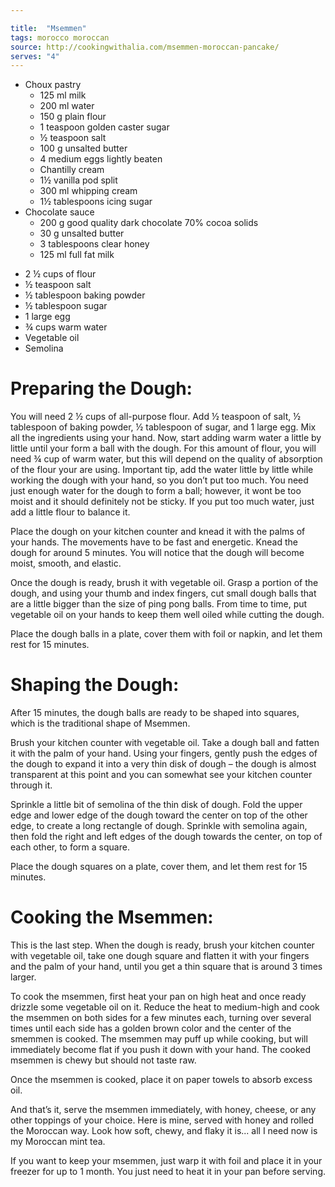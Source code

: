```yaml
---

title:  "Msemmen"
tags: morocco moroccan
source: http://cookingwithalia.com/msemmen-moroccan-pancake/
serves: "4"
---
```

* Choux pastry
  * 125 ml milk
  * 200 ml water
  * 150 g plain flour
  * 1 teaspoon golden caster sugar
  * ½ teaspoon salt
  * 100 g unsalted butter
  * 4 medium eggs lightly beaten
  * Chantilly cream
  * 1½ vanilla pod split
  * 300 ml whipping cream
  * 1½ tablespoons icing sugar
* Chocolate sauce
  * 200 g good quality dark chocolate 70% cocoa solids
  * 30 g unsalted butter
  * 3 tablespoons clear honey
  * 125 ml full fat milk

- 2 ½ cups of flour
- ½ teaspoon salt
- ½ tablespoon baking powder
- ½ tablespoon sugar
- 1 large egg
- ¾ cups warm water
- Vegetable oil
- Semolina

# Preparing the Dough:

You will need 2 ½ cups of all-purpose flour. Add ½ teaspoon of salt, ½ tablespoon of baking powder, ½ tablespoon of sugar, and 1 large egg. Mix all the ingredients using your hand. Now, start adding warm water a little by little until your form a ball with the dough. For this amount of flour, you will need ¾ cup of warm water, but this will depend on the quality of absorption of the flour your are using. Important tip, add the water little by little while working the dough with your hand, so you don’t put too much. You need just enough water for the dough to form a ball; however, it wont be too moist and it should definitely not be sticky. If you put too much water, just add a little flour to balance it.

Place the dough on your kitchen counter and knead it with the palms of your hands. The movements have to be fast and energetic. Knead the dough for around 5 minutes. You will notice that the dough will become moist, smooth, and elastic.

Once the dough is ready, brush it with vegetable oil. Grasp a portion of the dough, and using your thumb and index fingers, cut small dough balls that are a little bigger than the size of ping pong balls. From time to time, put vegetable oil on your hands to keep them well oiled while cutting the dough.

Place the dough balls in a plate, cover them with foil or napkin, and let them rest for 15 minutes.

# Shaping the Dough:

After 15 minutes, the dough balls are ready to be shaped into squares, which is the traditional shape of Msemmen.

Brush your kitchen counter with vegetable oil. Take a dough ball and fatten it with the palm of your hand. Using your fingers, gently push the edges of the dough to expand it into a very thin disk of dough – the dough is almost transparent at this point and you can somewhat see your kitchen counter through it.

Sprinkle a little bit of semolina of the thin disk of dough. Fold the upper edge and lower edge of the dough toward the center on top of the other edge, to create a long rectangle of dough. Sprinkle with semolina again, then fold the right and left edges of the dough towards the center, on top of each other, to form a square.

Place the dough squares on a plate, cover them, and let them rest for 15 minutes.

# Cooking the Msemmen:

This is the last step. When the dough is ready, brush your kitchen counter with vegetable oil, take one dough square and flatten it with your fingers and the palm of your hand, until you get a thin square that is around 3 times larger.

To cook the msemmen, first heat your pan on high heat and once ready drizzle some vegetable oil on it. Reduce the heat to medium-high and cook the msemmen on both sides for a few minutes each, turning over several times until each side has a golden brown color and the center of the smemmen is cooked. The msemmen may puff up while cooking, but will immediately become flat if you push it down with your hand. The cooked msemmen is chewy but should not taste raw.

Once the msemmen is cooked, place it on paper towels to absorb excess oil.

And that’s it, serve the msemmen immediately, with honey, cheese, or any other toppings of your choice. Here is mine, served with honey and rolled the Moroccan way. Look how soft, chewy, and flaky it is... all I need now is my Moroccan mint tea.

If you want to keep your msemmen, just warp it with foil and place it in your freezer for up to 1 month. You just need to heat it in your pan before serving.
